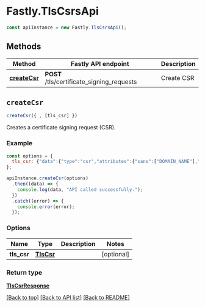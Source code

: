 # Fastly.TlsCsrsApi

```javascript
const apiInstance = new Fastly.TlsCsrsApi();
```
## Methods

Method | Fastly API endpoint | Description
------------- | ------------- | -------------
[**createCsr**](TlsCsrsApi.md#createCsr) | **POST** /tls/certificate_signing_requests | Create CSR


## `createCsr`

```javascript
createCsr({ , [tls_csr] })
```

Creates a certificate signing request (CSR).

### Example

```javascript
const options = {
  tls_csr: {"data":{"type":"csr","attributes":{"sans":["DOMAIN_NAME"],"common_name":"DOMAIN_NAME","country":"US","state":"California","city":"San Francisco","organization":"Fastly, Inc.","organizational_unit":"Engineering"},"relationships":{"tls_private_key":{"data":{"type":"tls_private_key","id":"KeYguUGZzb2W9Euo4moOR"}}}}},
};

apiInstance.createCsr(options)
  .then((data) => {
    console.log(data, "API called successfully.");
  })
  .catch((error) => {
    console.error(error);
  });
```

### Options

Name | Type | Description  | Notes
------------- | ------------- | ------------- | -------------
**tls_csr** | [**TlsCsr**](TlsCsr.md) |  | [optional]

### Return type

[**TlsCsrResponse**](TlsCsrResponse.md)


[[Back to top]](#) [[Back to API list]](../../README.md#endpoints)
[[Back to README]](../../README.md)
